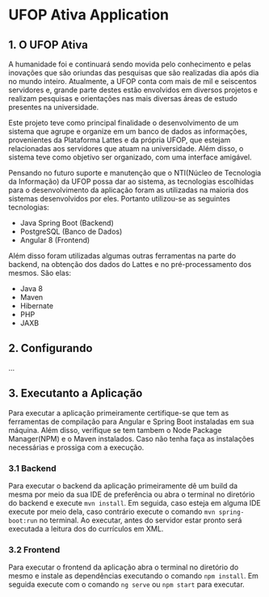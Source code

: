 # UFOP Ativa Application

## 1. O UFOP Ativa

A humanidade foi e continuará sendo movida pelo conhecimento e pelas inovações que são oriundas das pesquisas que são realizadas dia após dia no mundo inteiro. Atualmente, a UFOP conta com mais de mil e seiscentos servidores e, grande parte destes estão envolvidos em diversos projetos e realizam pesquisas e orientações nas mais diversas áreas de estudo presentes na universidade. 

Este projeto teve como principal finalidade o desenvolvimento de um sistema que agrupe e organize em um banco de dados as informações, provenientes da Plataforma Lattes e da própria UFOP, que estejam relacionadas aos servidores que atuam na universidade. Além disso, o sistema teve como objetivo ser organizado, com uma interface amigável. 

Pensando no futuro suporte e manutenção que o NTI(Núcleo de Tecnologia da Informação) da UFOP possa dar ao sistema, as tecnologias escolhidas para o desenvolvimento da aplicação foram as utilizadas na maioria dos sistemas desenvolvidos por eles. Portanto utilizou-se as seguintes tecnologias:

- Java Spring Boot (Backend)
- PostgreSQL (Banco de Dados)
- Angular 8 (Frontend) 

Além disso foram utilizadas algumas outras ferramentas na parte do backend, na obtenção dos dados do Lattes e no pré-processamento dos mesmos. São elas:

- Java 8
- Maven
- Hibernate
- PHP
- JAXB


## 2. Configurando

...

## 3. Executanto a Aplicação

Para executar a aplicação primeiramente certifique-se que tem as ferramentas de compilação para Angular e Spring Boot instaladas em sua máquina. Além disso, verifique se tem tambem o Node Package Manager(NPM) e o Maven instalados. Caso não tenha faça as instalações necessárias e prossiga com a execução. 

### 3.1 Backend

Para executar o backend da aplicação primeiramente dê um build da mesma por meio da sua IDE de preferência ou abra o terminal no diretório do backend e execute `mvn install`. Em seguida, caso esteja em alguma IDE execute por meio dela, caso contrário execute o comando `mvn spring-boot:run` no terminal. Ao executar, antes do servidor estar pronto será executada a leitura dos do currículos em XML.

### 3.2 Frontend

Para executar o frontend da aplicação abra o terminal no diretório do mesmo e instale as dependências executando o comando `npm install`. Em seguida execute com o comando `ng serve` ou `npm start` para executar.

